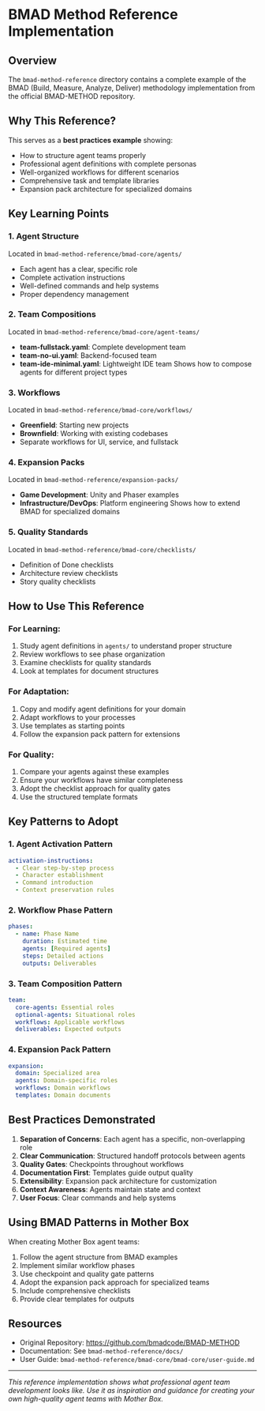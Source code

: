 # BMAD Method Reference Implementation

## Overview
The `bmad-method-reference` directory contains a complete example of the BMAD (Build, Measure, Analyze, Deliver) methodology implementation from the official BMAD-METHOD repository.

## Why This Reference?
This serves as a **best practices example** showing:
- How to structure agent teams properly
- Professional agent definitions with complete personas
- Well-organized workflows for different scenarios
- Comprehensive task and template libraries
- Expansion pack architecture for specialized domains

## Key Learning Points

### 1. Agent Structure
Located in `bmad-method-reference/bmad-core/agents/`
- Each agent has a clear, specific role
- Complete activation instructions
- Well-defined commands and help systems
- Proper dependency management

### 2. Team Compositions
Located in `bmad-method-reference/bmad-core/agent-teams/`
- **team-fullstack.yaml**: Complete development team
- **team-no-ui.yaml**: Backend-focused team
- **team-ide-minimal.yaml**: Lightweight IDE team
Shows how to compose agents for different project types

### 3. Workflows
Located in `bmad-method-reference/bmad-core/workflows/`
- **Greenfield**: Starting new projects
- **Brownfield**: Working with existing codebases
- Separate workflows for UI, service, and fullstack

### 4. Expansion Packs
Located in `bmad-method-reference/expansion-packs/`
- **Game Development**: Unity and Phaser examples
- **Infrastructure/DevOps**: Platform engineering
Shows how to extend BMAD for specialized domains

### 5. Quality Standards
Located in `bmad-method-reference/bmad-core/checklists/`
- Definition of Done checklists
- Architecture review checklists
- Story quality checklists

## How to Use This Reference

### For Learning:
1. Study agent definitions in `agents/` to understand proper structure
2. Review workflows to see phase organization
3. Examine checklists for quality standards
4. Look at templates for document structures

### For Adaptation:
1. Copy and modify agent definitions for your domain
2. Adapt workflows to your processes
3. Use templates as starting points
4. Follow the expansion pack pattern for extensions

### For Quality:
1. Compare your agents against these examples
2. Ensure your workflows have similar completeness
3. Adopt the checklist approach for quality gates
4. Use the structured template formats

## Key Patterns to Adopt

### 1. Agent Activation Pattern
```yaml
activation-instructions:
  - Clear step-by-step process
  - Character establishment
  - Command introduction
  - Context preservation rules
```

### 2. Workflow Phase Pattern
```yaml
phases:
  - name: Phase Name
    duration: Estimated time
    agents: [Required agents]
    steps: Detailed actions
    outputs: Deliverables
```

### 3. Team Composition Pattern
```yaml
team:
  core-agents: Essential roles
  optional-agents: Situational roles
  workflows: Applicable workflows
  deliverables: Expected outputs
```

### 4. Expansion Pack Pattern
```yaml
expansion:
  domain: Specialized area
  agents: Domain-specific roles
  workflows: Domain workflows
  templates: Domain documents
```

## Best Practices Demonstrated

1. **Separation of Concerns**: Each agent has a specific, non-overlapping role
2. **Clear Communication**: Structured handoff protocols between agents
3. **Quality Gates**: Checkpoints throughout workflows
4. **Documentation First**: Templates guide output quality
5. **Extensibility**: Expansion pack architecture for customization
6. **Context Awareness**: Agents maintain state and context
7. **User Focus**: Clear commands and help systems

## Using BMAD Patterns in Mother Box

When creating Mother Box agent teams:
1. Follow the agent structure from BMAD examples
2. Implement similar workflow phases
3. Use checkpoint and quality gate patterns
4. Adopt the expansion pack approach for specialized teams
5. Include comprehensive checklists
6. Provide clear templates for outputs

## Resources
- Original Repository: https://github.com/bmadcode/BMAD-METHOD
- Documentation: See `bmad-method-reference/docs/`
- User Guide: `bmad-method-reference/bmad-core/bmad-core/user-guide.md`

---
*This reference implementation shows what professional agent team development looks like. Use it as inspiration and guidance for creating your own high-quality agent teams with Mother Box.*